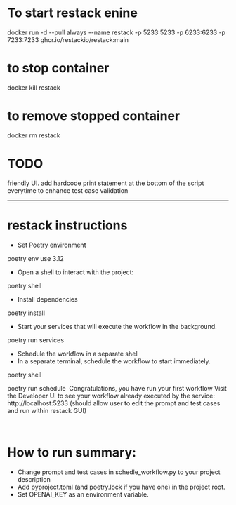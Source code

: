 # To start restack enine
docker run -d --pull always --name restack -p 5233:5233 -p 6233:6233 -p 7233:7233 ghcr.io/restackio/restack:main

# to stop container
docker kill restack

# to remove stopped container
docker rm restack


# TODO
friendly UI. add hardcode print statement at the bottom of the script everytime to enhance test case validation

----------------------------------------------


# restack instructions
* Set Poetry environment

poetry env use 3.12
* Open a shell to interact with the project:


poetry shell
​
* Install dependencies

poetry install
​
* Start your services that will execute the workflow in the background.


poetry run services
​
* Schedule the workflow in a separate shell
* In a separate terminal, schedule the workflow to start immediately.


poetry shell

poetry run schedule
​
Congratulations, you have run your first workflow
Visit the Developer UI to see your workflow already executed by the service: http://localhost:5233
(should allow user to edit the prompt and test cases and run within restack GUI)


​



# How to run summary:
* Change prompt and test cases in schedle_workflow.py to your project description
* Add pyproject.toml (and poetry.lock if you have one) in the project root.
* Set OPENAI_KEY as an environment variable.
